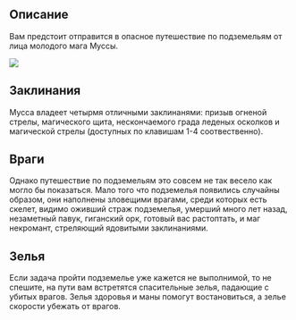 ## Описание

Вам предстоит отправится в опасное путешествие по подземельям от лица молодого мага Муссы.

[<img src="https://i.imgur.com/FYnV2ui.jpg">](https://drive.google.com/file/d/1NlBAFMMmyk2EFzahGXcNkUpBX-9Te5BD/view?usp=share_link "Gameplay video")

## Заклинания

Мусса владеет четырмя отличными заклинанями: призыв огненой стрелы, магического щита, нескончаемого
града леденых осколков и магической стрелы (доступных по клавишам 1-4 соотвественно).

## Враги

Однако путешествие по подземельям это совсем не так весело как могло бы показаться. Мало того что
подземелья появились случайны образом, они наполнены зловещими врагами, среди которых есть скелет, 
видимо оживший страж подземелья, умерший много лет назад, незаметный павук, гиганский орк,
готовый вас растоптать, и маг некромант, стреляющий ядовитыми заклинаниями.

## Зелья

Если задача пройти подземелье уже кажется не выполнимой, то не спешите, на пути вам встретятся 
спасительные зелья, падающие с убитых врагов. Зелья здоровья и маны помогут востановиться, а зелье
скорости убежать от врагов.
